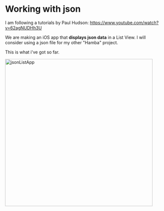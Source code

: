 # Working with json

I am following a tutorials by Paul Hudson:
https://www.youtube.com/watch?v=62agNUDHh3U

We are making an iOS app that **displays json data** in a List View.
I will consider using a json file for my other "Hamba" project. 

This is what i've got so far.

<img width="480" alt="jsonListApp" src="https://user-images.githubusercontent.com/43207309/228588547-569f2b53-078e-4624-b79f-dcb482880e5d.png">

